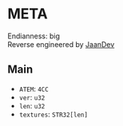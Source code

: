 # META
Endianness: big  
Reverse engineered by [JaanDev](https://github.com/JaanDev)

## Main
* `ATEM`: `4CC`
* `ver`: `u32`
* `len`: `u32`
* `textures`: `STR32[len]`